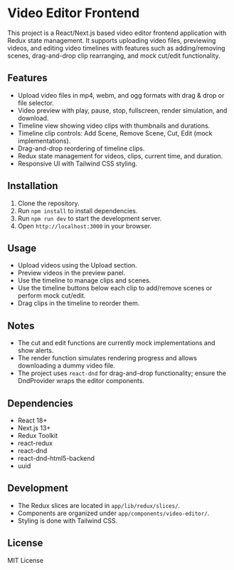 # Video Editor Frontend

This project is a React/Next.js based video editor frontend application with Redux state management. It supports uploading video files, previewing videos, and editing video timelines with features such as adding/removing scenes, drag-and-drop clip rearranging, and mock cut/edit functionality.

## Features

- Upload video files in mp4, webm, and ogg formats with drag & drop or file selector.
- Video preview with play, pause, stop, fullscreen, render simulation, and download.
- Timeline view showing video clips with thumbnails and durations.
- Timeline clip controls: Add Scene, Remove Scene, Cut, Edit (mock implementations).
- Drag-and-drop reordering of timeline clips.
- Redux state management for videos, clips, current time, and duration.
- Responsive UI with Tailwind CSS styling.

## Installation

1. Clone the repository.
2. Run `npm install` to install dependencies.
3. Run `npm run dev` to start the development server.
4. Open `http://localhost:3000` in your browser.

## Usage

- Upload videos using the Upload section.
- Preview videos in the preview panel.
- Use the timeline to manage clips and scenes.
- Use the timeline buttons below each clip to add/remove scenes or perform mock cut/edit.
- Drag clips in the timeline to reorder them.

## Notes

- The cut and edit functions are currently mock implementations and show alerts.
- The render function simulates rendering progress and allows downloading a dummy video file.
- The project uses `react-dnd` for drag-and-drop functionality; ensure the DndProvider wraps the editor components.

## Dependencies

- React 18+
- Next.js 13+
- Redux Toolkit
- react-redux
- react-dnd
- react-dnd-html5-backend
- uuid

## Development

- The Redux slices are located in `app/lib/redux/slices/`.
- Components are organized under `app/components/video-editor/`.
- Styling is done with Tailwind CSS.

## License

MIT License
